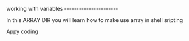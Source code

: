 working with variables
		----------------------

In this ARRAY DIR you will learn how to make use array in
shell sripting

Appy coding


